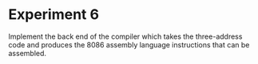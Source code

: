 # Experiment 6
Implement the back end of the compiler which takes the three-address code and produces
the 8086 assembly language instructions that can be assembled.
